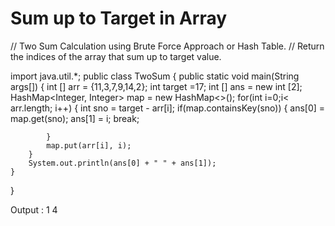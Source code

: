 # Sum up to Target in Array

// Two Sum Calculation using Brute Force Approach or Hash Table.
// Return the indices of the array that sum up to target value.

import java.util.*;
public class TwoSum
{
    public static void main(String args[])
    {
        int [] arr = {11,3,7,9,14,2};
        int target =17;
        int [] ans = new int [2];
        HashMap<Integer, Integer> map = new HashMap<>();
        for(int i=0;i< arr.length; i++)
        {
            int sno = target - arr[i];
            if(map.containsKey(sno))
            {
                ans[0] = map.get(sno);
                ans[1] = i;
                break;
          
            }
            map.put(arr[i], i);
        }
        System.out.println(ans[0] + " " + ans[1]);
    }
}

Output : 1 4
